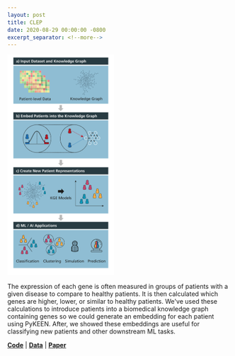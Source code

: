 ```yaml
---
layout: post
title: CLEP
date: 2020-08-29 00:00:00 -0800
excerpt_separator: <!--more-->
---
```

<img src="/img/clep.png" height="500" alt="CLEP Diagram" />

The expression of each gene is often measured in groups of patients with a given
disease to compare to healthy patients. It is then calculated which genes are
higher, lower, or similar to healthy patients. We've used these calculations
to introduce patients into a biomedical knowledge graph containing genes
so we could generate an embedding for each patient using PyKEEN. After,
we showed these embeddings are useful for classifying new patients and other
downstream ML tasks.

<!--more-->
[**Code**](https://github.com/hybrid-kg/clep) | [**Data**](https://github.com/hybrid-kg/clep-resources) | [**Paper**](https://doi.org/10.1101/2020.08.20.259226)
